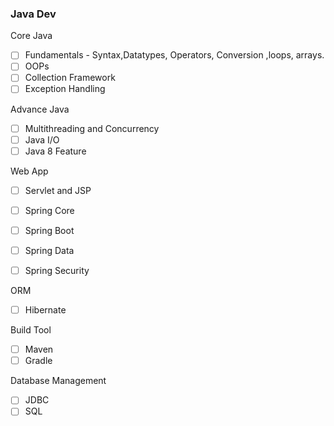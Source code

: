 
### Java Dev

Core Java
- [ ] Fundamentals - Syntax,Datatypes, Operators, Conversion ,loops, arrays.
- [ ] OOPs 
- [ ] Collection Framework
- [ ] Exception Handling

Advance Java
- [ ] Multithreading and Concurrency
- [ ] Java I/O
- [ ] Java 8 Feature

Web App
 - [ ] Servlet and JSP
 - [ ] Spring Core
 - [ ] Spring Boot
 - [ ] Spring Data
 - [ ] Spring Security


ORM 
- [ ] Hibernate

Build Tool 
 - [ ] Maven 
 - [ ] Gradle

Database Management
- [ ] JDBC
- [ ] SQL